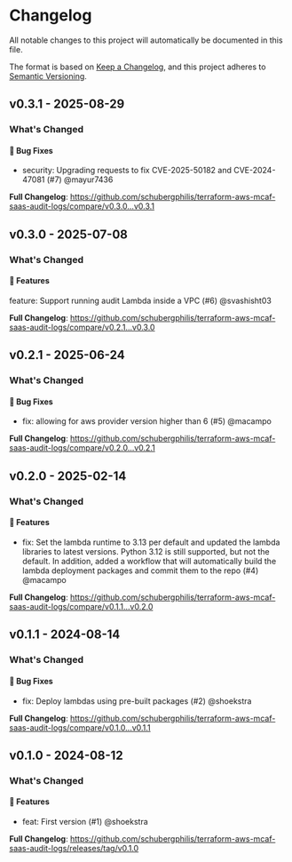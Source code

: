 # Changelog

All notable changes to this project will automatically be documented in this file.

The format is based on [Keep a Changelog](https://keepachangelog.com/en/1.0.0/),
and this project adheres to [Semantic Versioning](https://semver.org/spec/v2.0.0.html).

## v0.3.1 - 2025-08-29

### What's Changed

#### 🐛 Bug Fixes

* security: Upgrading requests to fix CVE-2025-50182 and CVE-2024-47081 (#7) @mayur7436

**Full Changelog**: https://github.com/schubergphilis/terraform-aws-mcaf-saas-audit-logs/compare/v0.3.0...v0.3.1

## v0.3.0 - 2025-07-08

### What's Changed

#### 🚀 Features

feature: Support running audit Lambda inside a VPC (#6) @svashisht03

**Full Changelog**: https://github.com/schubergphilis/terraform-aws-mcaf-saas-audit-logs/compare/v0.2.1...v0.3.0

## v0.2.1 - 2025-06-24

### What's Changed

#### 🐛 Bug Fixes

* fix: allowing for aws provider version higher than 6 (#5) @macampo

**Full Changelog**: https://github.com/schubergphilis/terraform-aws-mcaf-saas-audit-logs/compare/v0.2.0...v0.2.1

## v0.2.0 - 2025-02-14

### What's Changed

#### 🚀 Features

* fix: Set the lambda runtime to 3.13 per default and updated the lambda libraries to latest versions. Python 3.12 is still supported, but not the default. In addition, added a workflow that will automatically build the lambda deployment packages and commit them to the repo (#4) @macampo

**Full Changelog**: https://github.com/schubergphilis/terraform-aws-mcaf-saas-audit-logs/compare/v0.1.1...v0.2.0

## v0.1.1 - 2024-08-14

### What's Changed

#### 🐛 Bug Fixes

* fix: Deploy lambdas using pre-built packages (#2) @shoekstra

**Full Changelog**: https://github.com/schubergphilis/terraform-aws-mcaf-saas-audit-logs/compare/v0.1.0...v0.1.1

## v0.1.0 - 2024-08-12

### What's Changed

#### 🚀 Features

* feat: First version (#1) @shoekstra

**Full Changelog**: https://github.com/schubergphilis/terraform-aws-mcaf-saas-audit-logs/releases/tag/v0.1.0
